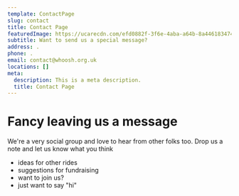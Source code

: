 ```yaml
---
template: ContactPage
slug: contact
title: Contact Page
featuredImage: https://ucarecdn.com/efd0882f-3f6e-4aba-a64b-8a446183474a/
subtitle: Want to send us a special message?
address: .
phone: .
email: contact@whoosh.org.uk
locations: []
meta:
  description: This is a meta description.
  title: Contact Page
---
```


# Fancy leaving us a message

We're a very social group and love to hear from other folks too.  Drop us a note and let us know what you think

* ideas for other rides
* suggestions for fundraising
* want to join us?
* just want to say "hi"